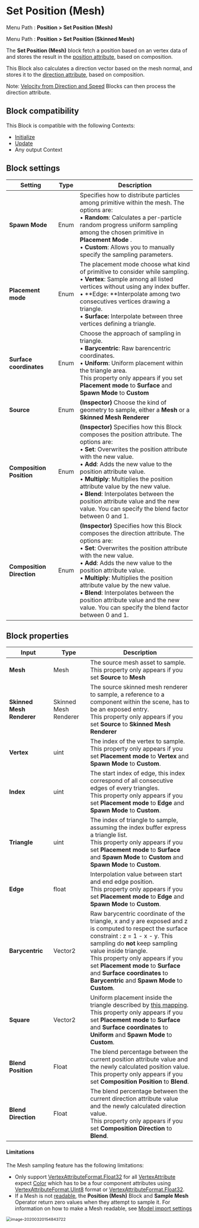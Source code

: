 # Set Position (Mesh)

Menu Path : **Position > Set Position (Mesh)**

Menu Path : **Position > Set Position (Skinned Mesh)**

The **Set Position (Mesh)** block fetch a position based on an vertex data of and stores the result in the [position attribute](Reference-Attributes.md), based on composition. 


This Block also calculates a direction vector based on the mesh normal, and stores it to the [direction attribute](Reference-Attributes.md), based on composition.

Note: [Velocity from Direction and Speed](Block-VelocityFromDirectionAndSpeed.md) Blocks can then process the direction attribute.



## Block compatibility

This Block is compatible with the following Contexts:

- [Initialize](Context-Initialize.md)
- [Update](Context-Update.md)
- Any output Context

## Block settings

| **Setting**               | **Type** | **Description**                                              |
| ------------------------- | -------- | ------------------------------------------------------------ |
| **Spawn Mode**            | Enum     | Specifies how to distribute particles among primitive within the mesh. The options are:<br/>&#8226; **Random**: Calculates a per-particle random progress uniform sampling among the chosen primitive in **Placement Mode** .<br/>&#8226; **Custom**: Allows you to manually specify the sampling parameters. |
| **Placement mode**        | Enum     | The placement mode choose what kind of primitive to consider while sampling.<br/>&#8226; **Vertex**: Sample among all listed vertices without using any index buffer.<br/>&#8226; **Edge: **Interpolate among two consecutives vertices drawing a triangle. <br/>&#8226; **Surface:** Interpolate between three vertices defining a triangle. |
| **Surface coordinates**   | Enum     | Choose the approach of sampling in triangle.<br/>&#8226; **Barycentric**: Raw barencentric coordinates.<br/>&#8226; **Uniform**: Uniform placement within the triangle area.<br/>This property only appears if you set **Placement mode** to **Surface** and **Spawn Mode** to **Custom** |
| **Source**                | Enum     | **(Inspector)** Choose the kind of geometry to sample, either a **Mesh** or a **Skinned Mesh Renderer** |
| **Composition Position**  | Enum     | **(Inspector)** Specifies how this Block composes the position attribute. The options are:<br/>&#8226; **Set**: Overwrites the position attribute with the new value.<br/>&#8226; **Add**: Adds the new value to the position attribute value.<br/>&#8226; **Multiply**: Multiplies the position attribute value by the new value.<br/>&#8226; **Blend**: Interpolates between the position attribute value and the new value. You can specify the blend factor between 0 and 1. |
| **Composition Direction** | Enum     | **(Inspector)** Specifies how this Block composes the direction attribute. The options are:<br/>&#8226; **Set**: Overwrites the position attribute with the new value.<br/>&#8226; **Add**: Adds the new value to the position attribute value.<br/>&#8226; **Multiply**: Multiplies the position attribute value by the new value.<br/>&#8226; **Blend**: Interpolates between the position attribute value and the new value. You can specify the blend factor between 0 and 1. |

## Block properties

| **Input**                 | **Type**              | **Description**                                              |
| ------------------------- | --------------------- | ------------------------------------------------------------ |
| **Mesh**                  | Mesh                  | The source mesh asset to sample.<br/>This property only appears if you set **Source** to **Mesh** |
| **Skinned Mesh Renderer** | Skinned Mesh Renderer | The source skinned mesh renderer to sample, a reference to a component within the scene, has to be an exposed entry.<br/>This property only appears if you set **Source** to **Skinned Mesh Renderer** |
| **Vertex**                | uint                  | The index of the vertex to sample.<br/>This property only appears if you set **Placement mode** to **Vertex** and **Spawn Mode** to **Custom**. |
| **Index**                 | uint                  | The start index of edge, this index correspond of all consecutive edges of every triangles.<br/>This property only appears if you set **Placement mode** to **Edge** and **Spawn Mode** to **Custom**. |
| **Triangle**              | uint                  | The index of triangle to sample, assuming the index buffer express a triangle list.<br/>This property only appears if you set **Placement mode** to **Surface** and **Spawn Mode** to **Custom** and **Spawn Mode** to **Custom**. |
| **Edge**                  | float                 | Interpolation value between start and end edge position.<br/>This property only appears if you set **Placement mode** to **Edge** and **Spawn Mode** to **Custom**. |
| **Barycentric**           | Vector2               | Raw barycentric coordinate of the triangle, x and y are exposed and z is computed to respect the surface constraint : z = 1 - x - y. This sampling do **not** keep sampling value inside triangle.<br/>This property only appears if you set **Placement mode** to **Surface** and **Surface coordinates** to **Barycentric** and **Spawn Mode** to **Custom**. |
| **Square**                | Vector2               | Uniform placement inside the triangle described by [this mapping](https://hal.archives-ouvertes.fr/hal-02073696v2/document).<br/>This property only appears if you set **Placement mode** to **Surface** and **Surface coordinates** to **Uniform** and **Spawn Mode** to **Custom**. |
| **Blend Position**        | Float                 | The blend percentage between the current position attribute value and the newly calculated position value.<br/>This property only appears if you set **Composition Position** to **Blend**. |
| **Blend Direction**       | Float                 | The blend percentage between the current direction attribute value and the newly calculated direction value.<br/>This property only appears if you set **Composition Direction** to **Blend**. |

#### Limitations

The Mesh sampling feature has the following limitations:

- Only support [VertexAttributeFormat.Float32](https://docs.unity3d.com/ScriptReference/Rendering.VertexAttributeFormat.Float32.html) for all [VertexAttribute](https://docs.unity3d.com/ScriptReference/Rendering.VertexAttribute.html) expect [Color](https://docs.unity3d.com/ScriptReference/Rendering.VertexAttribute.Color.html) which has to be a four component attributes using [VertexAttributeFormat.UInt8](https://docs.unity3d.com/ScriptReference/Rendering.VertexAttributeFormat.UInt8.html) format or [VertexAttributeFormat.Float32](https://docs.unity3d.com/ScriptReference/Rendering.VertexAttributeFormat.Float32.html).
- If a Mesh is not [readable](https://docs.unity3d.com/ScriptReference/Mesh-isReadable.html), the **Position (Mesh)** Block and **Sample Mesh** Operator return zero values when they attempt to sample it. For information on how to make a Mesh readable, see [Model import settings](https://docs.unity3d.com/Manual/FBXImporter-Model.html)

<img src="G:/Unity/Dev_VFX_Extra/com.unity.visualeffectgraph/Documentation~/Images/ReadWrite.png" alt="image-20200320154843722" style="zoom:78%;" />